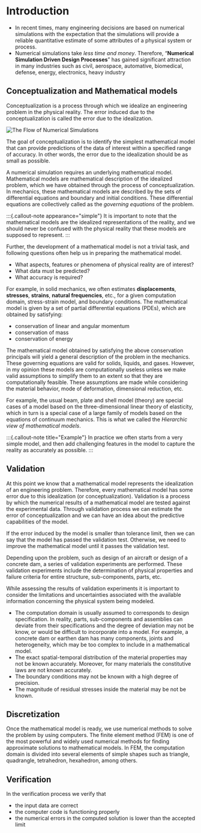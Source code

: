 # Introduction

- In recent times, many engineering decisions are based on numerical simulations with the expectation that the simulations will provide a reliable quantitative estimate of some attributes of a physical system or process.
- Numerical simulations take *less time and money*. Therefore, “**Numerical Simulation Driven Design Processes**” has gained significant attraction in many industries such as civil, aerospace, automative, biomedical, defense, energy, electronics, heavy industry

## Conceptualization and Mathematical models

Conceptualization is a process through which we idealize an engineering problem in the physical reality. The error induced due to the conceptualization is called the error due to the idealization.

![The Flow of Numerical Simulations](./figures/numerical-simulation-flow.svg)

The goal of conceptualization is to identify the simplest mathematical model that can provide predictions of the data of interest within a specified range of accuracy. In other words, the error due to the idealization should be as small as possible.

A numerical simulation requires an underlying mathematical model. Mathematical models are mathematical description of the idealized problem, which we have obtained through the process of conceptualization. In mechanics, these mathematical models are described by the sets of differential equations and boundary and initial conditions. These differential equations are collectively called as the *governing equations* of the problem. 

:::{.callout-note appearance="simple"}
It is important to note that the mathematical models are the idealized representations of the reality, and we should never be confused with the physical reality that these models are supposed to represent.
:::

Further, the development of a mathematical model is not a trivial task, and following questions often help us in preparing the mathematical model.

- What aspects, features or phenomena of physical reality are of interest?
- What data must be predicted?
- What accuracy is required?

For example, in solid mechanics, we often estimates **displacements**, **stresses**, **strains**, **natural frequencies**, etc., for a given computation domain, stress-strain model, and boundary conditions. The mathematical model is given by a set of partial differential equations (PDEs), which are obtained by satisfying:

- conservation of linear and angular momentum
- conservation of mass
- conservation of energy

The mathematical model obtained by satisfying the above conservation principals will yield a general description of the problem in the mechanics. These governing equations are valid for solids, liquids, and gases. However, in my opinion these models are computationally useless unless we make valid assumptions to simplify them to an extent so that they are computationally feasible. These assumptions are made while considering the material behavior, mode of deformation, dimensional reduction, etc.  

For example, the usual beam, plate and shell model (theory) are special cases of a model based on the three-dimensional linear theory of elasticity, which in turn is a special case of a large family of models based on the equations of continuum mechanics.  This is what we called the *Hierarchic view of mathematical models*.

:::{.callout-note title="Example"}
In practice we often starts from a very simple model, and then add challenging features in the model to capture the reality as accurately as possible.
:::

## Validation

At this point we know that a mathematical model represents the idealization of an engineering problem. Therefore, every mathematical model has some error due to this idealization (or conceptualization). Validation is a process by which the numerical results of a mathematical model are tested against the experimental data. Through validation process we can estimate the error of conceptualization and we can have an idea about the predictive capabilities of the model.

If the error induced by the model is smaller than tolerance limit, then we can say that the model has passed the validation test. Otherwise, we need to improve the mathematical model until it passes the validation test.

Depending upon the problem, such as design of an aircraft or design of a concrete dam, a series of validation experiments are performed. These validation experiments include the determination of physical properties and failure criteria for entire structure, sub-components, parts, etc. 

While assessing the results of validation experiments it is important to consider the limitations and uncertainties associated with the available information concerning the physical system being modeled.

- The computation domain is usually assumed to corresponds to design specification. In reality, parts, sub-components and assemblies can deviate from their specifications and the degree of deviation may not be know, or would be difficult to incorporate into a model. For example, a concrete dam or earthen dam has many components, joints and heterogeneity, which may be too complex to include in a mathematical model.
- The exact spatial-temporal distribution of the material properties may not be known accurately. Moreover, for many materials the constitutive laws are not known accurately.
- The boundary conditions may not be known with a high degree of precision.
- The magnitude of residual stresses inside the material may be not be known.

## Discretization

Once the mathematical model is ready, we use numerical methods to solve the problem by using computers. The finite element method (FEM) is one of the most powerful and widely used numerical methods for finding approximate solutions to mathematical models. In FEM, the computation domain is divided into several elements of simple shapes such as triangle, quadrangle, tetrahedron, hexahedron, among others.  

## Verification

In the verification process we verify that

- the input data are correct
- the computer code is functioning properly
- the numerical errors in the computed solution is lower than the accepted limit
